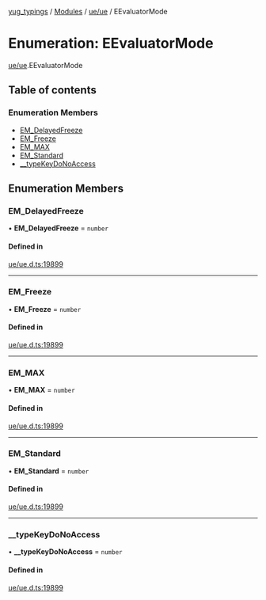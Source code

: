 [yug_typings](../README.md) / [Modules](../modules.md) / [ue/ue](../modules/ue_ue.md) / EEvaluatorMode

# Enumeration: EEvaluatorMode

[ue/ue](../modules/ue_ue.md).EEvaluatorMode

## Table of contents

### Enumeration Members

- [EM\_DelayedFreeze](ue_ue.EEvaluatorMode.md#em_delayedfreeze)
- [EM\_Freeze](ue_ue.EEvaluatorMode.md#em_freeze)
- [EM\_MAX](ue_ue.EEvaluatorMode.md#em_max)
- [EM\_Standard](ue_ue.EEvaluatorMode.md#em_standard)
- [\_\_typeKeyDoNoAccess](ue_ue.EEvaluatorMode.md#__typekeydonoaccess)

## Enumeration Members

### EM\_DelayedFreeze

• **EM\_DelayedFreeze** = `number`

#### Defined in

[ue/ue.d.ts:19899](https://github.com/YugMetaverse/yug_typings/blob/b7d9b19/ue/ue.d.ts#L19899)

___

### EM\_Freeze

• **EM\_Freeze** = `number`

#### Defined in

[ue/ue.d.ts:19899](https://github.com/YugMetaverse/yug_typings/blob/b7d9b19/ue/ue.d.ts#L19899)

___

### EM\_MAX

• **EM\_MAX** = `number`

#### Defined in

[ue/ue.d.ts:19899](https://github.com/YugMetaverse/yug_typings/blob/b7d9b19/ue/ue.d.ts#L19899)

___

### EM\_Standard

• **EM\_Standard** = `number`

#### Defined in

[ue/ue.d.ts:19899](https://github.com/YugMetaverse/yug_typings/blob/b7d9b19/ue/ue.d.ts#L19899)

___

### \_\_typeKeyDoNoAccess

• **\_\_typeKeyDoNoAccess** = `number`

#### Defined in

[ue/ue.d.ts:19899](https://github.com/YugMetaverse/yug_typings/blob/b7d9b19/ue/ue.d.ts#L19899)

